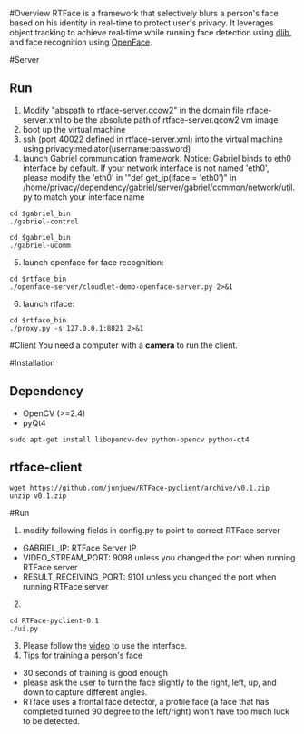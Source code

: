 #Overview
RTFace is a framework that selectively blurs a person's face based on his identity in real-time to protect user's privacy.
It leverages object tracking to achieve real-time while running face detection using [dlib](http://dlib.net), and face recognition using [OpenFace](https://cmusatyalab.github.io/openface).

#Server
## Run
1. Modify "abspath to rtface-server.qcow2" in the domain file rtface-server.xml to be the absolute path of rtface-server.qcow2 vm image
2. boot up the virtual machine
3. ssh (port 40022 defined in rtface-server.xml) into the virtual machine using privacy:mediator(username:password)
4. launch Gabriel communication framework. Notice: Gabriel binds to eth0 interface by default.
If your network interface is not named 'eth0', please modify the 'eth0' in '"def get_ip(iface = 'eth0')" in
/home/privacy/dependency/gabriel/server/gabriel/common/network/util.py to match your interface name

```
cd $gabriel_bin
./gabriel-control
```
```
cd $gabriel_bin
./gabriel-ucomm
```

5. launch openface for face recognition:
 ```
 cd $rtface_bin
 ./openface-server/cloudlet-demo-openface-server.py 2>&1
 ```
6. launch rtface:
 ```
 cd $rtface_bin
 ./proxy.py -s 127.0.0.1:8021 2>&1
 ```

#Client
You need a computer with a **camera** to run the client.

#Installation
## Dependency
* OpenCV (>=2.4)
* pyQt4
```
sudo apt-get install libopencv-dev python-opencv python-qt4
```
## rtface-client
```
wget https://github.com/junjuew/RTFace-pyclient/archive/v0.1.zip
unzip v0.1.zip
```
#Run
1. modify following fields in config.py to point to correct RTFace server
  * GABRIEL_IP: RTFace Server IP
  * VIDEO_STREAM_PORT: 9098 unless you changed the port when running RTFace server
  * RESULT_RECEIVING_PORT: 9101 unless you changed the port when running RTFace server
2.
 ```
 cd RTFace-pyclient-0.1
 ./ui.py
 ```
3. Please follow the [video](https://youtu.be/gQa8oScFS94) to use the interface.
4. Tips for training a person's face
  * 30 seconds of training is good enough
  * please ask the user to turn the face slightly to the right, left, up, and down to capture different angles.
  * RTface uses a frontal face detector, a profile face (a face that has completed turned 90 degree to the left/right) won't
  have too much luck to be detected.
